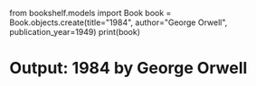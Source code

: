 from bookshelf.models import Book
book = Book.objects.create(title="1984", author="George Orwell", publication_year=1949)
print(book)
# Output: 1984 by George Orwell